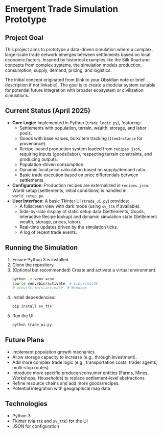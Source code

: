 # Emergent Trade Simulation Prototype

## Project Goal

This project aims to prototype a data-driven simulation where a complex, large-scale trade network emerges between settlements based on local economic factors. Inspired by historical examples like the Silk Road and concepts from complex systems, the simulation models production, consumption, supply, demand, pricing, and logistics.

The initial concept originated from [link to your Obsidian note or brief description if not linkable]. The goal is to create a modular system suitable for potential future integration with broader ecosystem or civilization simulations.

## Current Status (April 2025)

* **Core Logic:** Implemented in Python (`trade_logic.py`), featuring:
    * Settlements with population, terrain, wealth, storage, and labor pools.
    * Goods with base values, bulk/item tracking (`ItemInstance` for provenance).
    * Recipe-based production system loaded from `recipes.json`, requiring inputs (goods/labor), respecting terrain constraints, and producing outputs.
    * Population-driven consumption.
    * Dynamic local price calculation based on supply/demand ratio.
    * Basic trade execution based on price differentials between settlements.
* **Configuration:** Production recipes are externalized in `recipes.json`. World setup (settlements, initial conditions) is handled in `world_setup.py`.
* **User Interface:** A basic Tkinter UI (`trade_ui.py`) provides:
    * A fullscreen view with dark mode (using `sv_ttk` if available).
    * Side-by-side display of static setup data (Settlements, Goods, interactive Recipe lookup) and dynamic simulation state (Settlement wealth, storage, prices, labor).
    * Real-time updates driven by the simulation ticks.
    * A log of recent trade events.

## Running the Simulation

1.  Ensure Python 3 is installed.
2.  Clone the repository.
3.  (Optional but recommended) Create and activate a virtual environment:
    ```bash
    python -m venv venv
    source venv/bin/activate  # Linux/macOS
    # venv\Scripts\activate  # Windows
    ```
4.  Install dependencies:
    ```bash
    pip install sv_ttk
    ```
5.  Run the UI:
    ```bash
    python trade_ui.py
    ```

## Future Plans

* Implement population growth mechanics.
* Allow storage capacity to increase (e.g., through investment).
* Add more complex trade logic (e.g., transportation costs, trader agents, multi-stop routes).
* Introduce more specific producer/consumer entities (Farms, Mines, Workshops, Households) to replace settlement-level abstractions.
* Refine resource chains and add more goods/recipes.
* Potential integration with geographical map data.

## Technologies

* Python 3
* Tkinter (via `ttk` and `sv_ttk`) for the UI
* JSON for configuration

